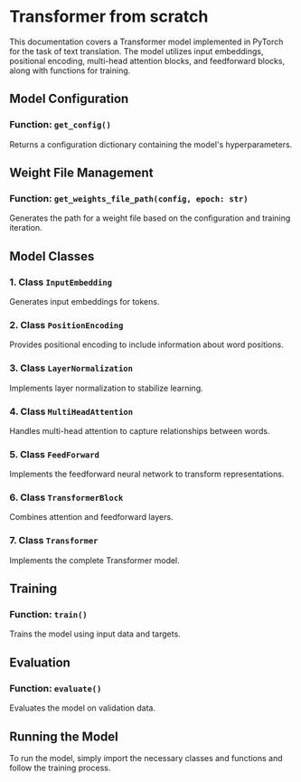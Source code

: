 # Transformer from scratch

This documentation covers a Transformer model implemented in PyTorch for the task of text translation. The model utilizes input embeddings, positional encoding, multi-head attention blocks, and feedforward blocks, along with functions for training.

## Model Configuration

### Function: `get_config()`
Returns a configuration dictionary containing the model's hyperparameters.

## Weight File Management

### Function: `get_weights_file_path(config, epoch: str)`
Generates the path for a weight file based on the configuration and training iteration.

## Model Classes

### 1. Class `InputEmbedding`
Generates input embeddings for tokens.

### 2. Class `PositionEncoding`
Provides positional encoding to include information about word positions.

### 3. Class `LayerNormalization`
Implements layer normalization to stabilize learning.

### 4. Class `MultiHeadAttention`
Handles multi-head attention to capture relationships between words.

### 5. Class `FeedForward`
Implements the feedforward neural network to transform representations.

### 6. Class `TransformerBlock`
Combines attention and feedforward layers.

### 7. Class `Transformer`
Implements the complete Transformer model.

## Training

### Function: `train()`
Trains the model using input data and targets.

## Evaluation

### Function: `evaluate()`
Evaluates the model on validation data.

## Running the Model

To run the model, simply import the necessary classes and functions and follow the training process.
